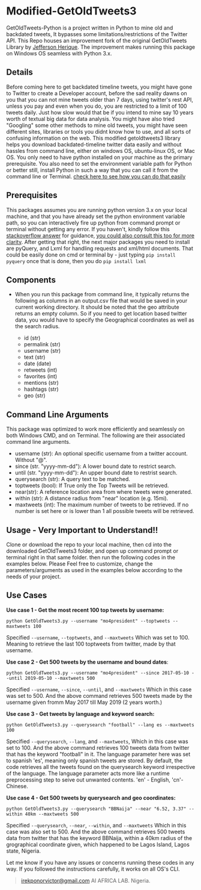 # Modified-GetOldTweets3
GetOldTweets-Python is a project written in Python to mine old and backdated tweets, It bypasses some limitations/restrictions of the Twitter API. This Repo houses an improvement fork of the original GetOldTweets Library by [Jefferson Herique](https://github.com/Jefferson-Henrique/GetOldTweets-python). The improvement makes running this package on Windows OS seamless with Python 3.x. 


 ## Details
Before coming here to get backdated timeline tweets, you might have gone to Twitter to create a Developer account, before the sad reality dawns on you that you can not mine tweets older than 7 days, using twitter's rest API, unless you pay and even when you do, you are restricted to a limit of 100 tweets daily. Just how slow would that be if you intend to mine say 10 years worth of textual big data for data analysis. You might have also tried "Googling" some other methods to mine old tweets, you might have seen different sites, libraries or tools you didnt know how to use, and all sorts of confusing information on the web. This modified getoldtweets3 library helps you download backdated-timeline twitter data easily and without hassles from command line, either on windows OS, ubuntu-linux OS, or Mac OS. You only need to have python installed on your machine as the primary prerequisite. You also need to set the environment variable path for Python or better still, install Python in such a way that you can call it from the command line or Terminal. [check here to see how you can do that easily](https://stackoverflow.com/posts/54934172/)


## Prerequisites
This packages assumes you are running python version 3.x on your local machine, and that you have already set the python environment variable path, so you can interactively fire up python from command prompt or terminal without getting any error. If you haven't, kindly follow this [stackoverflow answer](https://stackoverflow.com/questions/3701646/how-to-add-to-the-pythonpath-in-windows-so-it-finds-my-modules-packages) for guidance, [you could also consult this too for more clarity](https://stackoverflow.com/posts/54934172/edit). After getting that right, the next major packages you need to install are pyQuery, and Lxml for handling requests and xml/html documents. That could be easily done on cmd or terminal by - just typing `pip install pyquery` once that is done, then you do `pip install lxml`   


## Components
- When you run this package from command line, it typically returns the following as columns in an output.csv file that would be saved in your current working directory. It should be noted that the geo attribute returns an empty column. So if you need to get location based twitter data, you would have to specify the Geographical coordinates as well as the search radius. 

  - id (str)
  - permalink (str)
  - username (str)
  - text (str)
  - date (date)
  - retweets (int)
  - favorites (int)
  - mentions (str)
  - hashtags (str)
  - geo (str)


## Command Line Arguments

This package was optimized to work more efficiently and seamlessly on both Windows CMD, and on Terminal. The following are their associated command line arguments. 


  - username (str): An optional specific username from a twitter account. Without "@".
  - since (str. "yyyy-mm-dd"): A lower bound date to restrict search.
  - until (str. "yyyy-mm-dd"): An upper bound date to restrist search.
  - querysearch (str): A query text to be matched.
  - toptweets (bool): If True only the Top Tweets will be retrieved.
  - near(str): A reference location area from where tweets were generated.
  - within (str): A distance radius from "near" location (e.g. 15mi).
  - maxtweets (int): The maximum number of tweets to be retrieved. If no number is set here or is lower than 1 all possible tweets will be retrieved.


## Usage - Very Important to Understand!!

Clone or download the repo to your local machine, then cd into the downloaded GetOldTweets3 folder, and open up command prompt or terminal right in that same folder. then run the following codes in the examples below. Please Feel free to customize, change the parameters/arguments as used in the examples below according to the needs of your project. 

## Use Cases

**Use case 1 - Get the most recent 100 top tweets by username:**

```
python GetOldTweets3.py --username "mo4president" --toptweets --maxtweets 100
```
Specified ```--username```, ```--toptweets```, and ```--maxtweets``` Which was set to 100. Meaning to retrieve the last 100 toptweets from twitter, made by that username. 

**Use case 2 - Get 500 tweets by the username and bound dates**:
```
python GetOldTweets3.py --username "mo4president" --since 2017-05-10 --until 2019-05-10 --maxtweets 500
```
Specified ```--username```, ```--since```, ```--until```, and ```--maxtweets``` Which in this case was set to 500. And the above command retrieves 500 tweets made by the username given fromm May 2017 till May 2019 (2 years worth.)

**Use case 3 - Get tweets by language and keyword search:**
```
python GetOldTweets3.py --querysearch "football" --lang es --maxtweets 100
```
Specified ```--querysearch```, ```--lang```, and ```--maxtweets```, Which in this case was set to 100. And the above command retrieves 100 tweets data from twitter that has the keyword "football" in it. The language parameter here was set to spanish 'es', meaning only spanish tweets are stored. By default, the code retrieves all the tweets found on the querysearch keyword irrespective of the language. The language parameter acts more like a runtime preprocessing step to seive out unwanted contents. 'en' - English, 'cn'- Chinese. 

**Use case 4 - Get 500 tweets by querysearch and geo coordinates:**
```
python GetOldTweets3.py --querysearch "BBNaija" --near "6.52, 3.37" --within 40km --maxtweets 500
```
Specified ```--querysearch```, ```--near```, ```--within```, and ```--maxtweets``` Which in this case was also set to 500. And the above command retrieves 500 tweets data from twitter that has the keyword BBNaija, within a 40km radius of the grographical coordinate given, which happened to be Lagos Island, Lagos state, Nigeria. 




Let me know if you have any issues or concerns running these codes in any way. If you followed the instructions carefully, it works on all OS's CLI.   




>irekponorvictor@gmail.com 
>AI AFRICA LAB. Nigeria. 



